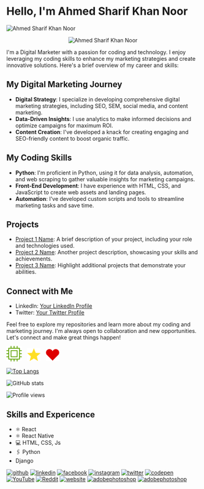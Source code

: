 

# Hello, I'm Ahmed Sharif Khan Noor
![Ahmed Sharif Khan Noor](https://avatars.githubusercontent.com/u/65096534?s=400&v=4)

<p align="center">
  <img src="https://avatars.githubusercontent.com/u/65096534?s=400&v=4" width="200" height="200" alt="Ahmed Sharif Khan Noor">
</p>

I'm a Digital Marketer with a passion for coding and technology. I enjoy leveraging my coding skills to enhance my marketing strategies and create innovative solutions. Here's a brief overview of my career and skills:

## My Digital Marketing Journey
- **Digital Strategy**: I specialize in developing comprehensive digital marketing strategies, including SEO, SEM, social media, and content marketing.
- **Data-Driven Insights**: I use analytics to make informed decisions and optimize campaigns for maximum ROI.
- **Content Creation**: I've developed a knack for creating engaging and SEO-friendly content to boost organic traffic.

## My Coding Skills
- **Python**: I'm proficient in Python, using it for data analysis, automation, and web scraping to gather valuable insights for marketing campaigns.
- **Front-End Development**: I have experience with HTML, CSS, and JavaScript to create web assets and landing pages.
- **Automation**: I've developed custom scripts and tools to streamline marketing tasks and save time.

## Projects
- [Project 1 Name](project-1-repository-link): A brief description of your project, including your role and technologies used.
- [Project 2 Name](project-2-repository-link): Another project description, showcasing your skills and achievements.
- [Project 3 Name](project-3-repository-link): Highlight additional projects that demonstrate your abilities.

## Connect with Me
- LinkedIn: [Your LinkedIn Profile](your-linkedin-profile-link)
- Twitter: [Your Twitter Profile](your-twitter-profile-link)

Feel free to explore my repositories and learn more about my coding and marketing journey. I'm always open to collaboration and new opportunities. Let's connect and make great things happen!

<a href='https://docs.github.com/en/developers'><img src='https://raw.githubusercontent.com/acervenky/animated-github-badges/master/assets/devbadge.gif' width='40' height='40'></a> <a href='https://stars.github.com/'><img src='https://raw.githubusercontent.com/acervenky/animated-github-badges/master/assets/starbadge.gif' width='35' height='35'></a> <a href='https://docs.github.com/en/github/supporting-the-open-source-community-with-github-sponsors'><img src='https://raw.githubusercontent.com/acervenky/animated-github-badges/master/assets/sponsorbadge.gif' width='35' height='35'></a> 

[![Top Langs](https://github-readme-stats.vercel.app/api/top-langs/?username=ahmedsharifkhan)](https://github.com/anuraghazra/github-readme-stats)

![GitHub stats](https://github-readme-stats.vercel.app/api?username=ahmedsharifkhan&show_icons=true&count_private=true)  

![Profile views](https://gpvc.arturio.dev/ahmedsharifkhan)  

## Skills and Expericence 
* ⚛ React
* ⚛ React Native
* 💻 HTML, CSS, Js
* 🖇 Python
* Django


[<img src='https://cdn.jsdelivr.net/npm/simple-icons@3.0.1/icons/github.svg' alt='github' height='40'>](https://github.com/ahmedsharifkhan)  [<img src='https://cdn.jsdelivr.net/npm/simple-icons@3.0.1/icons/linkedin.svg' alt='linkedin' height='40'>](https://www.linkedin.com/in/ahmedsharifkhannoor/)  [<img src='https://cdn.jsdelivr.net/npm/simple-icons@3.0.1/icons/facebook.svg' alt='facebook' height='40'>](https://www.facebook.com/ahmedsharifkhannoor)  [<img src='https://cdn.jsdelivr.net/npm/simple-icons@3.0.1/icons/instagram.svg' alt='instagram' height='40'>](https://www.instagram.com/ahmedsharifkhannoor/)  [<img src='https://cdn.jsdelivr.net/npm/simple-icons@3.0.1/icons/twitter.svg' alt='twitter' height='40'>](https://twitter.com/maxnoor87)  [<img src='https://cdn.jsdelivr.net/npm/simple-icons@3.0.1/icons/codepen.svg' alt='codepen' height='40'>](https://codepen.io/ahmedsharifkhan)  [<img src='https://cdn.jsdelivr.net/npm/simple-icons@3.0.1/icons/youtube.svg' alt='YouTube' height='40'>](https://www.youtube.com/channel/UCBfIS1RdIpSoS1e75LXJuxw)  [<img src='https://cdn.jsdelivr.net/npm/simple-icons@3.0.1/icons/reddit.svg' alt='Reddit' height='40'>](https://www.reddit.com/user/Ahmedsharifkh)  [<img src='https://cdn.jsdelivr.net/npm/simple-icons@3.0.1/icons/icloud.svg' alt='website' height='40'>](https://ahmedsharifkhan.gq/)  [<img src='https://cdn.jsdelivr.net/npm/simple-icons@3.0.1/icons/adobephotoshop.svg' alt='adobephotoshop' height='40'>](https://dribbble.com/ahmedsharifkhannoor)  [<img src='https://cdn.jsdelivr.net/npm/simple-icons@3.0.1/icons/adobephotoshop.svg' alt='adobephotoshop' height='40'>](https://www.behance.net/ahmedsharifkhannoor)  
